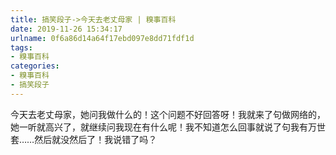 ```yaml
---
title: 搞笑段子->今天去老丈母家 | 糗事百科
date: 2019-11-26 15:34:17
urlname: 0f6a86d14a64f17ebd097e8dd71fdf1d
tags: 
- 糗事百科
categories:
- 糗事百科
- 搞笑段子
---
```

今天去老丈母家，她问我做什么的！这个问题不好回答呀！我就来了句做网络的，她一听就高兴了，就继续问我现在有什么呢！我不知道怎么回事就说了句我有万世套……然后就没然后了！我说错了吗？


